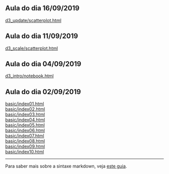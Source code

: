 ## Aula do dia 16/09/2019

[d3_update/scatterplot.html](d3_update/scatterplot.html)<br>

## Aula do dia 11/09/2019

[d3_scale/scatterplot.html](d3_scale/scatterplot.html)<br>

## Aula do dia 04/09/2019

[d3_intro/notebook.html](d3_intro/notebook.html)<br>

## Aula do dia 02/09/2019

[basic/index01.html](basic/index01.html)<br>
[basic/index02.html](basic/index02.html)<br>
[basic/index03.html](basic/index03.html)<br>
[basic/index04.html](basic/index04.html)<br>
[basic/index05.html](basic/index05.html)<br>
[basic/index06.html](basic/index06.html)<br>
[basic/index07.html](basic/index07.html)<br>
[basic/index08.html](basic/index08.html)<br>
[basic/index09.html](basic/index09.html)<br>
[basic/index10.html](basic/index10.html)<br>

---

Para saber mais sobre a sintaxe markdown, veja [este guia](https://guides.github.com/features/mastering-markdown/).